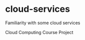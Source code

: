 # cloud-services
 <p>Familiarity with some cloud services</p>
 <p>Cloud Computing Course Project</p>
